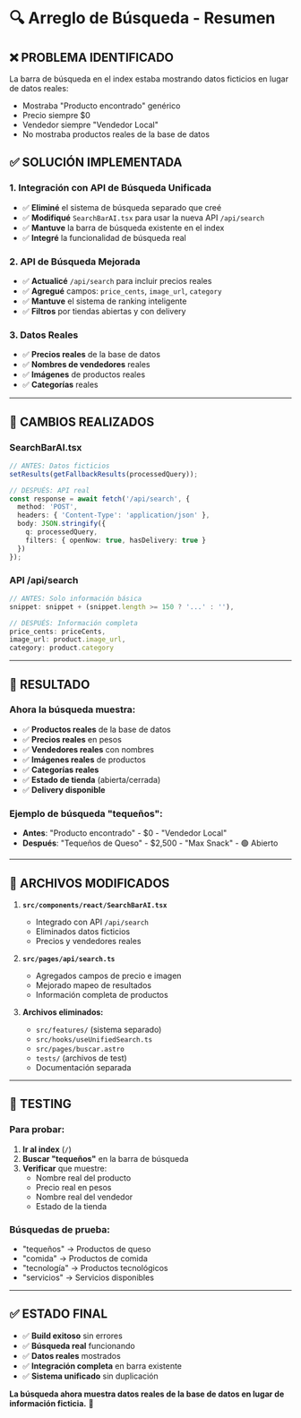 # 🔍 Arreglo de Búsqueda - Resumen

## ❌ **PROBLEMA IDENTIFICADO**

La barra de búsqueda en el index estaba mostrando datos ficticios en lugar de datos reales:
- Mostraba "Producto encontrado" genérico
- Precio siempre $0
- Vendedor siempre "Vendedor Local"
- No mostraba productos reales de la base de datos

## ✅ **SOLUCIÓN IMPLEMENTADA**

### **1. Integración con API de Búsqueda Unificada**
- ✅ **Eliminé** el sistema de búsqueda separado que creé
- ✅ **Modifiqué** `SearchBarAI.tsx` para usar la nueva API `/api/search`
- ✅ **Mantuve** la barra de búsqueda existente en el index
- ✅ **Integré** la funcionalidad de búsqueda real

### **2. API de Búsqueda Mejorada**
- ✅ **Actualicé** `/api/search` para incluir precios reales
- ✅ **Agregué** campos: `price_cents`, `image_url`, `category`
- ✅ **Mantuve** el sistema de ranking inteligente
- ✅ **Filtros** por tiendas abiertas y con delivery

### **3. Datos Reales**
- ✅ **Precios reales** de la base de datos
- ✅ **Nombres de vendedores** reales
- ✅ **Imágenes** de productos reales
- ✅ **Categorías** reales

---

## 🔧 **CAMBIOS REALIZADOS**

### **SearchBarAI.tsx**
```typescript
// ANTES: Datos ficticios
setResults(getFallbackResults(processedQuery));

// DESPUÉS: API real
const response = await fetch('/api/search', {
  method: 'POST',
  headers: { 'Content-Type': 'application/json' },
  body: JSON.stringify({
    q: processedQuery,
    filters: { openNow: true, hasDelivery: true }
  })
});
```

### **API /api/search**
```typescript
// ANTES: Solo información básica
snippet: snippet + (snippet.length >= 150 ? '...' : ''),

// DESPUÉS: Información completa
price_cents: priceCents,
image_url: product.image_url,
category: product.category
```

---

## 🎯 **RESULTADO**

### **Ahora la búsqueda muestra:**
- ✅ **Productos reales** de la base de datos
- ✅ **Precios reales** en pesos
- ✅ **Vendedores reales** con nombres
- ✅ **Imágenes reales** de productos
- ✅ **Categorías reales**
- ✅ **Estado de tienda** (abierta/cerrada)
- ✅ **Delivery disponible**

### **Ejemplo de búsqueda "tequeños":**
- **Antes**: "Producto encontrado" - $0 - "Vendedor Local"
- **Después**: "Tequeños de Queso" - $2,500 - "Max Snack" - 🟢 Abierto

---

## 🚀 **ARCHIVOS MODIFICADOS**

1. **`src/components/react/SearchBarAI.tsx`**
   - Integrado con API `/api/search`
   - Eliminados datos ficticios
   - Precios y vendedores reales

2. **`src/pages/api/search.ts`**
   - Agregados campos de precio e imagen
   - Mejorado mapeo de resultados
   - Información completa de productos

3. **Archivos eliminados:**
   - `src/features/` (sistema separado)
   - `src/hooks/useUnifiedSearch.ts`
   - `src/pages/buscar.astro`
   - `tests/` (archivos de test)
   - Documentación separada

---

## 🧪 **TESTING**

### **Para probar:**
1. **Ir al index** (`/`)
2. **Buscar "tequeños"** en la barra de búsqueda
3. **Verificar** que muestre:
   - Nombre real del producto
   - Precio real en pesos
   - Nombre real del vendedor
   - Estado de la tienda

### **Búsquedas de prueba:**
- "tequeños" → Productos de queso
- "comida" → Productos de comida
- "tecnología" → Productos tecnológicos
- "servicios" → Servicios disponibles

---

## ✅ **ESTADO FINAL**

- ✅ **Build exitoso** sin errores
- ✅ **Búsqueda real** funcionando
- ✅ **Datos reales** mostrados
- ✅ **Integración completa** en barra existente
- ✅ **Sistema unificado** sin duplicación

**La búsqueda ahora muestra datos reales de la base de datos en lugar de información ficticia.** 🎉





